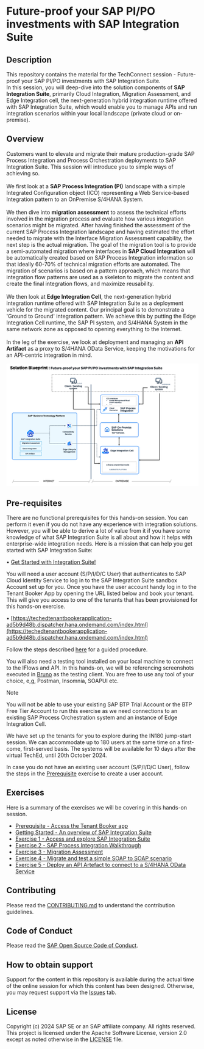 # Future-proof your SAP PI/PO investments with SAP Integration Suite

## Description

This repository contains the material for the TechConnect session - Future-proof your SAP PI/PO investments with SAP Integration Suite. <br>
In this session, you will deep-dive into the solution components of **SAP Integration Suite**, primarily Cloud Integration, Migration Assessment, and Edge Integration cell, the next-generation hybrid integration runtime offered with SAP Integration Suite, which would enable you to manage APIs and run integration scenarios within your local landscape (private cloud or on-premise).

## Overview

Customers want to elevate and migrate their mature production-grade SAP Process Integration and Process Orchestration deployments to SAP Integration Suite. This session will introduce you to simple ways of achieving so.<br><br>
We first look at a **SAP Process Integration (PI)** landscape with a simple Integrated Configuration object (ICO) representing a Web Service-based Integration pattern to an OnPremise S/4HANA System. <br><br>
We then dive into **migration assessment** to assess the technical efforts involved in the migration process and evaluate how various integration scenarios might be migrated. After having finished the assessment of the current SAP Process Integration landscape and having estimated the effort needed to migrate with the Interface Migration Assessment capability, the next step is the actual migration. The goal of the migration tool is to provide a semi-automated migration where interfaces in **SAP Cloud Integration** will be automatically created based on SAP Process Integration information so that ideally 60-70% of technical migration efforts are automated. The migration of scenarios is based on a pattern approach, which means that integration flow patterns are used as a skeleton to migrate the content and create the final integration flows, and maximize reusability.<br><br>
We then look at **Edge Integration Cell**, the next-generation hybrid integration runtime offered with SAP Integration Suite as a deployment vehicle for the migrated content. Our principal goal is to demonstrate a 'Ground to Ground' integration pattern. We achieve this by putting the Edge Integration Cell runtime, the SAP PI system, and S/4HANA System in the same network zone as opposed to opening everything to the Internet.<br><br>
In the leg of the exercise, we look at deployment and managing an **API Artifact** as a proxy to S/4HANA OData Service, keeping the motivations for an API-centric integration in mind. 

![](/images/future-proof.png)

## Pre-requisites

There are no functional prerequisites for this hands-on session. You can perform it even if you do not have any experience with integration solutions. However, you will be able to derive a lot of value from it if you have some knowledge of what SAP Integration Suite is all about and how it helps with enterprise-wide integration needs.
Here is a mission that can help you get started with SAP Integration Suite:

• [Get Started with Integration Suite!](https://discovery-center.cloud.sap/protected/index.html#/missiondetail/3258/3327/)

You will need a user account (S/P/I/D/C User) that authenticates to SAP Cloud Identity Service to log in to the SAP Integration Suite sandbox Account set up for you. Once you have the user account handy log in to the Tenant Booker App by opening the URL listed below and book your tenant. This will give you access to one of the tenants that has been provisioned for this hands-on exercise.

• [https://techedtenantbookerapplication-ad5b9d48b.dispatcher.hana.ondemand.com/index.html](https://techedtenantbookerapplication-ad5b9d48b.dispatcher.hana.ondemand.com/index.html)

Follow the steps described [here](https://github.com/SAP-samples/teched2024-IN180/tree/main/exercises/prerequisites#getting-into-tenant-booker-app-and-accessing-sap-integration-suite-tenant) for a guided procedure.

You will also need a testing tool installed on your local machine to connect to the IFlows and API. In this hands-on, we will be referencing screenshots executed in [Bruno](https://www.usebruno.com/) as the testing client. You are free to use any tool of your choice, e,g, Postman, Insomnia, SOAPUI etc. 

> [!NOTE]
> You will not be able to use your existing SAP BTP Trial Account or the BTP Free Tier Account to run this exercise as we need connections to an existing SAP Process Orchestration system and an instance of Edge Integration Cell.
>
> We have set up the tenants for you to explore during the IN180 jump-start session. We can accommodate up to 180 users at the same time on a first-come, first-served basis. The systems will be available for 10 days after the virtual TechEd, until 20th October 2024.
> 
In case you do not have an existing user account (S/P/I/D/C User), follow the steps in the [Prerequisite](exercises/prerequisites/) exercise to create a user account.

## Exercises

Here is a summary of the exercises we will be covering in this hands-on session.

- [Prerequisite - Access the Tenant Booker app](exercises/prerequisites/)
- [Getting Started - An overview of SAP Integration Suite](exercises/ex0/)
- [Exercise 1 - Access and explore SAP Integration Suite](exercises/ex1/)
- [Exercise 2 - SAP Process Integration Walkthrough](exercises/ex2/)
- [Exercise 3 - Migration Assessment](exercises/ex3/)
- [Exercise 4 - Migrate and test a simple SOAP to SOAP scenario](exercises/ex4/)
- [Exercise 5 - Deploy an API Artefact to connect to a S/4HANA OData Service](exercises/ex5/)

## Contributing
Please read the [CONTRIBUTING.md](./CONTRIBUTING.md) to understand the contribution guidelines.

## Code of Conduct
Please read the [SAP Open Source Code of Conduct](https://github.com/SAP-samples/.github/blob/main/CODE_OF_CONDUCT.md).

## How to obtain support

Support for the content in this repository is available during the actual time of the online session for which this content has been designed. Otherwise, you may request support via the [Issues](../../issues) tab.

## License
Copyright (c) 2024 SAP SE or an SAP affiliate company. All rights reserved. This project is licensed under the Apache Software License, version 2.0 except as noted otherwise in the [LICENSE](LICENSES/Apache-2.0.txt) file.
